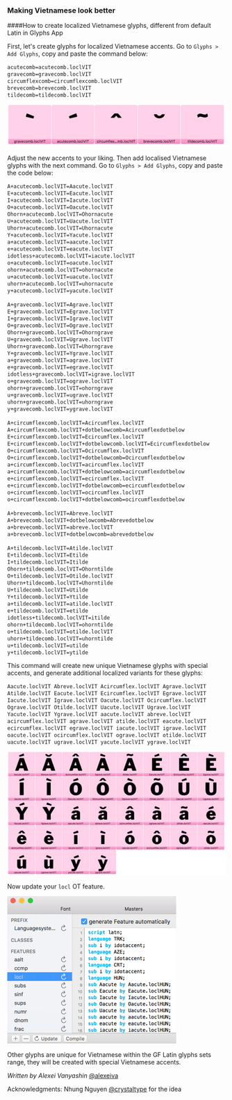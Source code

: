 ### Making Vietnamese look better

####How to create localized Vietnamese glyphs, different from default Latin in Glyphs App


First, let's create glyphs for localized Vietnamese accents. Go to `Glyphs > Add Glyphs`, copy and paste the command below:


```
acutecomb=acutecomb.loclVIT
gravecomb=gravecomb.loclVIT
circumflexcomb=circumflexcomb.loclVIT
brevecomb=brevecomb.loclVIT
tildecomb=tildecomb.loclVIT
```

![Vietnamese accents](img/VIT_accents.jpg)

Adjust the new accents to your liking. Then add localised Vietnamese glyphs with the next command. Go to `Glyphs > Add Glyphs`, copy and paste the code below:

```
A+acutecomb.loclVIT=Aacute.loclVIT
E+acutecomb.loclVIT=Eacute.loclVIT
I+acutecomb.loclVIT=Iacute.loclVIT
O+acutecomb.loclVIT=Oacute.loclVIT
Ohorn+acutecomb.loclVIT=Ohornacute
U+acutecomb.loclVIT=Uacute.loclVIT
Uhorn+acutecomb.loclVIT=Uhornacute
Y+acutecomb.loclVIT=Yacute.loclVIT
a+acutecomb.loclVIT=aacute.loclVIT
e+acutecomb.loclVIT=eacute.loclVIT
idotless+acutecomb.loclVIT=iacute.loclVIT
o+acutecomb.loclVIT=oacute.loclVIT
ohorn+acutecomb.loclVIT=ohornacute
u+acutecomb.loclVIT=uacute.loclVIT
uhorn+acutecomb.loclVIT=uhornacute
y+acutecomb.loclVIT=yacute.loclVIT

A+gravecomb.loclVIT=Agrave.loclVIT
E+gravecomb.loclVIT=Egrave.loclVIT
I+gravecomb.loclVIT=Igrave.loclVIT
O+gravecomb.loclVIT=Ograve.loclVIT
Ohorn+gravecomb.loclVIT=Ohorngrave
U+gravecomb.loclVIT=Ugrave.loclVIT
Uhorn+gravecomb.loclVIT=Uhorngrave
Y+gravecomb.loclVIT=Ygrave.loclVIT
a+gravecomb.loclVIT=agrave.loclVIT
e+gravecomb.loclVIT=egrave.loclVIT
idotless+gravecomb.loclVIT=igrave.loclVIT
o+gravecomb.loclVIT=ograve.loclVIT
ohorn+gravecomb.loclVIT=ohorngrave
u+gravecomb.loclVIT=ugrave.loclVIT
uhorn+gravecomb.loclVIT=uhorngrave
y+gravecomb.loclVIT=ygrave.loclVIT

A+circumflexcomb.loclVIT=Acircumflex.loclVIT
A+circumflexcomb.loclVIT+dotbelowcomb=Acircumflexdotbelow
E+circumflexcomb.loclVIT=Ecircumflex.loclVIT
E+circumflexcomb.loclVIT+dotbelowcomb.loclVIT=Ecircumflexdotbelow
O+circumflexcomb.loclVIT=Ocircumflex.loclVIT
O+circumflexcomb.loclVIT+dotbelowcomb=Ocircumflexdotbelow
a+circumflexcomb.loclVIT=acircumflex.loclVIT
a+circumflexcomb.loclVIT+dotbelowcomb=acircumflexdotbelow
e+circumflexcomb.loclVIT=ecircumflex.loclVIT
e+circumflexcomb.loclVIT+dotbelowcomb=ecircumflexdotbelow
o+circumflexcomb.loclVIT=ocircumflex.loclVIT
o+circumflexcomb.loclVIT+dotbelowcomb=ocircumflexdotbelow

A+brevecomb.loclVIT=Abreve.loclVIT
A+brevecomb.loclVIT+dotbelowcomb=Abrevedotbelow
a+brevecomb.loclVIT=abreve.loclVIT
a+brevecomb.loclVIT+dotbelowcomb=abrevedotbelow

A+tildecomb.loclVIT=Atilde.loclVIT
E+tildecomb.loclVIT=Etilde
I+tildecomb.loclVIT=Itilde
Ohorn+tildecomb.loclVIT=Ohorntilde
O+tildecomb.loclVIT=Otilde.loclVIT
Uhorn+tildecomb.loclVIT=Uhorntilde
U+tildecomb.loclVIT=Utilde
Y+tildecomb.loclVIT=Ytilde
a+tildecomb.loclVIT=atilde.loclVIT
e+tildecomb.loclVIT=etilde
idotless+tildecomb.loclVIT=itilde
ohorn+tildecomb.loclVIT=ohorntilde
o+tildecomb.loclVIT=otilde.loclVIT
uhorn+tildecomb.loclVIT=uhorntilde
u+tildecomb.loclVIT=utilde
y+tildecomb.loclVIT=ytilde
```

This command will create new unique Vietnamese glyphs with special accents, and generate additional localized variants for these glyphs:

```
Aacute.loclVIT Abreve.loclVIT Acircumflex.loclVIT Agrave.loclVIT Atilde.loclVIT Eacute.loclVIT Ecircumflex.loclVIT Egrave.loclVIT Iacute.loclVIT Igrave.loclVIT Oacute.loclVIT Ocircumflex.loclVIT Ograve.loclVIT Otilde.loclVIT Uacute.loclVIT Ugrave.loclVIT Yacute.loclVIT Ygrave.loclVIT aacute.loclVIT abreve.loclVIT acircumflex.loclVIT agrave.loclVIT atilde.loclVIT eacute.loclVIT ecircumflex.loclVIT egrave.loclVIT iacute.loclVIT igrave.loclVIT oacute.loclVIT ocircumflex.loclVIT ograve.loclVIT otilde.loclVIT uacute.loclVIT ugrave.loclVIT yacute.loclVIT ygrave.loclVIT
```


![Vietnamese accents](img/VIT_glyphs.jpg)

Now update your `locl` OT feature.

![Update locl feature](img/locl.png)


Other glyphs are unique for Vietnamese within the GF Latin glyphs sets range, they will be created with special Vietnamese accents. 


*Written by Alexei Vanyashin* [@alexeiva](https://github.com/alexeiva)

Acknowledgments: Nhung Nguyen [@crystaltype](https://github.com/crystaltype) for the idea

